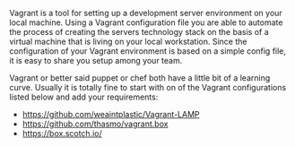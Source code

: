 Vagrant is a tool for setting up a development server environment on your local machine. Using a Vagrant configuration file you are able to automate the process of creating the servers technology stack on the basis of a virtual machine that is living on your local workstation. Since the configuration of your Vagrant environment is based on a simple config file, it is easy to share you setup among your team.

Vagrant or better said puppet or chef both have a little bit of a learning curve. Usually it is totally fine to start with on of the Vagrant configurations listed below and add your requirements:

- https://github.com/weaintplastic/Vagrant-LAMP
- https://github.com/thasmo/vagrant.box
- https://box.scotch.io/
